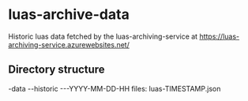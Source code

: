 # luas-archive-data
Historic luas data fetched by the luas-archiving-service at https://luas-archiving-service.azurewebsites.net/

## Directory structure
-data
--historic
---YYYY-MM-DD-HH
    files: luas-TIMESTAMP.json


